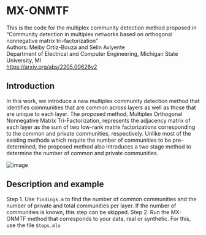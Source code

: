 # MX-ONMTF
This is the code for the multiplex community detection method proposed in “Community detection in multiplex networks based on orthogonal nonnegative matrix tri-factorization”\
Authors: Meiby Ortiz-Bouza and Selin Aviyente\
Department of Electrical and Computer Engineering, Michigan State University, MI\
https://arxiv.org/abs/2205.00626v2

## Introduction
In this work, we introduce a new multiplex community detection method that identifies communities that are common across layers as well as those that are unique to each layer. The proposed method, Multiplex Orthogonal Nonnegative Matrix Tri-Factorization, represents the adjacency matrix of each layer as the sum of two low-rank matrix factorizations  corresponding to the common and private communities, respectively. Unlike most of the existing methods which require the number of communities to be pre-determined, the proposed method also introduces a two stage method to determine the number of common and private communities.

![image](https://github.com/ortizbou/MX-ONMTF/assets/92049169/7c7631c5-eb38-4673-bc7d-c7d40d746bed)

## Description and example

Step 1. Use ```findingk.m``` to find the number of common communities and the number of private and total communities per layer. If the number of communities is known, this step can be skipped.
Step 2. Run the MX-ONMTF method that corresponds to your data, real or synthetic. For this, use the file ```Steps.mlx```







